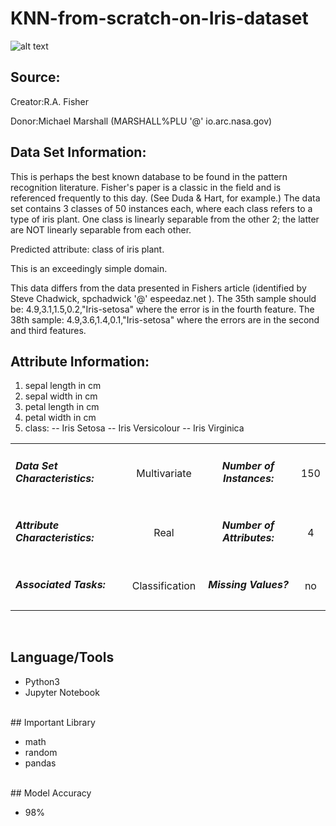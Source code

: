 # KNN-from-scratch-on-Iris-dataset
![alt text](https://i.imgur.com/PQqYGaW.png)

## Source:

Creator:R.A. Fisher

Donor:Michael Marshall (MARSHALL%PLU '@' io.arc.nasa.gov)


## Data Set Information:

This is perhaps the best known database to be found in the pattern recognition literature. Fisher's paper is a classic in the field and is referenced frequently to this day. (See Duda & Hart, for example.) The data set contains 3 classes of 50 instances each, where each class refers to a type of iris plant. One class is linearly separable from the other 2; the latter are NOT linearly separable from each other.

Predicted attribute: class of iris plant.

This is an exceedingly simple domain.

This data differs from the data presented in Fishers article (identified by Steve Chadwick, spchadwick '@' espeedaz.net ). The 35th sample should be: 4.9,3.1,1.5,0.2,"Iris-setosa" where the error is in the fourth feature. The 38th sample: 4.9,3.6,1.4,0.1,"Iris-setosa" where the errors are in the second and third features.


## Attribute Information:

1. sepal length in cm
2. sepal width in cm
3. petal length in cm
4. petal width in cm
5. class:
-- Iris Setosa
-- Iris Versicolour
-- Iris Virginica

<table align="center">

  <tr align = 'center'><td align = 'left'><h5> Data Set Characteristics: </h5></td><td>Multivariate</td><td><h5>Number of Instances:</h5></td><td>150</td></tr>
  <tr align = 'center'><td align = 'left'><h5>Attribute Characteristics: </h5></td><td>Real</td><td><h5>Number of Attributes:</h5></td><td>4</td></tr>
  <tr align = 'center'><td align = 'left'><h5>Associated Tasks: </h5> </td><td>Classification</td><td><h5>Missing Values?</h5></td><td>no</td></tr>

</table><br>

## Language/Tools
<ul>
  <li>Python3</li>
  <li>Jupyter Notebook</li>
</ul><br>
## Important Library
<ul>
  <li>math</li>
  <li>random</li>
<li>pandas</li>
</ul><br>
## Model Accuracy
  <ul><li>98%</li></ul>
